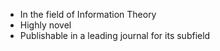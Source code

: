 - In the field of Information Theory
- Highly novel
- Publishable in a leading journal for its subfield
